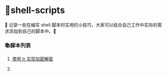 # :snail:shell-scripts



:fist_oncoming: 记录一些在编写 shell 脚本时实用的小技巧，大家可以结合自己工作中实际的需求添加到自己的脚本中。:sparkler:



### :books:脚本列表

1. [使用 tr 实现加密解密](https://github.com/MrQuJL/shell-scripts/blob/master/scripts/001_encryption.sh)

2. 




































